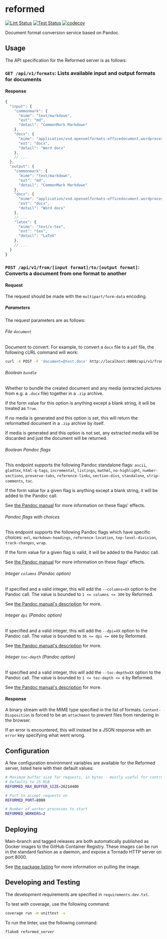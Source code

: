 # reformed

[![Lint Status](https://github.com/davidlougheed/reformed/workflows/Lint/badge.svg?branch=main)](https://github.com/davidlougheed/reformed/actions?query=workflow%3ALint+branch%3Amain)
[![Test Status](https://github.com/davidlougheed/reformed/workflows/Tests/badge.svg?branch=main)](https://github.com/davidlougheed/reformed/actions?query=workflow%3ATests+branch%3Amain)
[![codecov](https://codecov.io/gh/davidlougheed/reformed/branch/main/graph/badge.svg?token=8MAIMCYOCB)](https://codecov.io/gh/davidlougheed/reformed)

Document format conversion service based on Pandoc.



## Usage

The API specification for the Reformed server is as follows:

### `GET /api/v1/formats`: Lists available input and output formats for documents

#### Response

```js
{
  "input": {
    "commonmark": {
      "mime": "text/markdown",
      "ext": "md",
      "detail": "CommonMark Markdown"
    },
    "docx": {
      "mime": "application/vnd.openxmlformats-officedocument.wordprocessingml.document",
      "ext": "docx",
      "detail": "Word docx"
    },
    // ...
  },
  "output": {
    "commonmark": {
      "mime": "text/markdown",
      "ext": "md",
      "detail": "CommonMark Markdown"
    },
    "docx": {
      "mime": "application/vnd.openxmlformats-officedocument.wordprocessingml.document",
      "ext": "docx",
      "detail": "Word docx"
    },
    // ...
    "latex": {
      "mime": "text/x-tex",
      "ext": "tex",
      "detail": "LaTeX"
    },
    // ...
  }
}
```


### `POST /api/v1/from/[input format]/to/[output format]`: Converts a document from one format to another

#### Request

The request should be made with the `multipart/form-data` encoding.

##### Parameters

The request parameters are as follows:

###### File `document`

Document to convert. For example, to convert a `docx` file to a `pdf`
file, the following cURL command will work:

```bash
curl -X POST -F 'document=@test.docx' http://localhost:8000/api/v1/from/docx/to/pdf > test.pdf
```

###### Boolean `bundle`

Whether to bundle the created document and any media (extracted pictures from e.g. a 
`.docx` file) together in a `.zip` archive.

If the form value for this option is anything except a blank string, it will be treated
as `True`.

If no media is generated and this option is set, this will return the reformatted 
document in a `.zip` archive by itself.

If media is generated and this option is not set, any extracted media will be discarded
and just the document will be returned.

###### Boolean Pandoc flags

This endpoint supports the following Pandoc standalone flags:
`ascii`, `gladtex`, `html-q-tags`, `incremental`, `listings`, `mathml`, `no-highlight`, 
`number-sections`, `preserve-tabs`, `reference-links`, `section-divs`, `standalone`, 
`strip-comments`, `toc`.

If the form value for a given flag is anything except a blank string, it will be added to 
the Pandoc call.

See [the Pandoc manual](https://pandoc.org/MANUAL.html) for more information on these
flags' effects.

###### Pandoc flags with choices

This endpoint supports the following Pandoc flags which have specific choices:
`eol`, `markdown-headings`, `reference-location`, `top-level-division`, `track-changes`, 
`wrap`.

If the form value for a given flag is valid, it will be added to the Pandoc call.

See [the Pandoc manual](https://pandoc.org/MANUAL.html) for more information on these
flags' effects.

###### Integer `columns` (Pandoc option)

If specified and a valid integer, this will add the `--columns=XX` option to the Pandoc 
call. The value is bounded to `1 <= columns <= 300` by Reformed.

See [the Pandoc manual's description](https://pandoc.org/MANUAL.html#option--columns) for more.

###### Integer `dpi` (Pandoc option)

If specified and a valid integer, this will add the `--dpi=XX` option to the Pandoc call.
The value is bounded to `36 <= dpi <= 600` by Reformed.

See [the Pandoc manual's description](https://pandoc.org/MANUAL.html#option--dpi) for more.

###### Integer `toc-depth` (Pandoc option)

If specified and a valid integer, this will add the `--toc-depth=XX` option to the Pandoc 
call. The value is bounded to `1 <= toc-depth <= 6` by Reformed.

See [the Pandoc manual's description](https://pandoc.org/MANUAL.html#option--toc-depth) for more.

#### Response

A binary stream with the MIME type specified in the list of formats. 
`Content-Disposition` is forced to be an `attachment` to prevent files from rendering in
the browser.

If an error is encountered, this will instead be a JSON response with an `error` key 
specifying what went wrong.



## Configuration

A few configuration environment variables are available for the Reformed server,
listed here with their default values:

```bash
# Maximum buffer size for requests, in bytes - mostly useful for controlling file uploads
# Defaults to 25 MiB
REFORMED_MAX_BUFFER_SIZE=26214400

# Port to accept requests on
REFORMED_PORT=8000

# Number of worker processes to start
REFORMED_WORKERS=2
```



## Deploying

Main-branch and tagged releases are both automatically published as Docker images to the
GitHub Container Registry. These images can be run in the standard fashion as a daemon, 
and expose a Tornado HTTP server on port 8000.

See [the package listing](https://github.com/davidlougheed/reformed/pkgs/container/reformed)
for more information on pulling the image.



## Developing and Testing

The development requirements are specified in `requirements.dev.txt`.

To test with coverage, use the following command:

```bash
coverage run -m unittest -v
```

To run the linter, use the following command:

```bash
flake8 reformed_server
```
